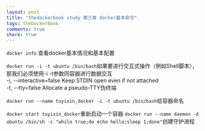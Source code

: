 ```yaml
---
layout: post
title: "thedockerbook study 第三章 docker基本命令"
tags: theDockerBook
comments: true
share: true 
---
```


`docker info`
查看docker基本情况和基本配置  

`docker run -i -t ubuntu /bin/bash`如果要进行交互式操作（例如Shell脚本），那我们必须使用-i -t参数同容器进行数据交互  
-i, --interactive=false         Keep STDIN open even if not attached  
-t, --tty=false                 Allocate a pseudo-TTY伪终端

`docker run --name tuyixin_docker -i -t ubuntu /bin/bash`给容器命名

`docker start tuyixin_docker`重新启动一个容器
`docker run --name daemon -d ubuntu /bin/sh -c "while true;do echo hello;sleep 1;done"`创建守护进程